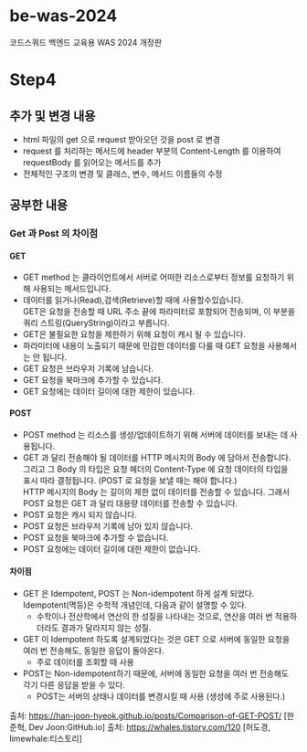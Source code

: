 # be-was-2024
코드스쿼드 백엔드 교육용 WAS 2024 개정판
# Step4
## 추가 및 변경 내용
- html 파일의 get 으로 request 받아오던 것을 post  로 변경
- request 를 처리하는 메서드에 header 부분의 Content-Length 를 이용하여  
  requestBody 를 읽어오는 메서드를 추가
- 전체적인 구조의 변경 및 클래스, 변수, 메서드 이름들의 수정

## 공부한 내용
### Get 과 Post 의 차이점
#### GET
- GET method 는 클라이언트에서 서버로 어떠한 리소스로부터 정보를 요청하기 위해 사용되는 메서드입니다.
- 데이터를 읽거나(Read),검색(Retrieve)할 때에 사용할수있습니다.   
  GET은 요청을 전송할 때 URL 주소 끝에 파라미터로 포함되어 전송되며, 이 부분을 쿼리 스트링(QueryString)이라고 부릅니다.
- GET은 불필요한 요청을 제한하기 위해 요청이 캐시 될 수 있습니다. 
- 파라미터에 내용이 노출되기 때문에 민감한 데이터를 다룰 때 GET 요청을 사용해서는 안 됩니다. 
- GET 요청은 브라우저 기록에 남습니다. 
- GET 요청을 북마크에 추가할 수 있습니다. 
- GET 요청에는 데이터 길이에 대한 제한이 있습니다.

#### POST
- POST method 는 리소스를 생성/업데이트하기 위해 서버에 데이터를 보내는 데 사용됩니다.
- GET 과 달리 전송해야 될 데이터를 HTTP 메시지의 Body 에 담아서 전송합니다.   
  그리고 그 Body 의 타입은 요청 헤더의 Content-Type 에 요청 데이터의 타입을 표시 따라 결정됩니다. (POST 로 요청을 보낼 때는 해야 합니다.)   
  HTTP 메시지의 Body 는 길이의 제한 없이 데이터를 전송할 수 있습니다. 그래서 POST 요청은 GET 과 달리 대용량 데이터를 전송할 수 있습니다.
- POST 요청은 캐시 되지 않습니다.
- POST 요청은 브라우저 기록에 남아 있지 않습니다.
- POST 요청을 북마크에 추가할 수 없습니다.
- POST 요청에는 데이터 길이에 대한 제한이 없습니다.

#### 차이점
- GET 은 Idempotent, POST 는 Non-idempotent 하게 설계 되었다. Idempotent(멱등)은 수학적 개념인데, 다음과 같이 설명할 수 있다.
  - 수학이나 전산학에서 연산의 한 성질을 나타내는 것으로, 연산을 여러 번 적용하더라도 결과가 달라지지 않는 성질.
- GET 이 Idempotent 하도록 설계되었다는 것은 GET 으로 서버에 동일한 요청을 여러 번 전송해도, 동일한 응답이 돌아온다.
  - 주로 데이터를 조회할 때 사용
- POST는 Non-idempotent하기 때문에, 서버에 동일한 요청을 여러 번 전송해도 각기 다른 응답을 받을 수 있다.
  - POST는 서버의 상태나 데이터를 변경시킬 때 사용 (생성에 주로 사용된다.)

출처: https://han-joon-hyeok.github.io/posts/Comparison-of-GET-POST/ [한준혁, Dev Joon:GitHub.io]
출처: https://whales.tistory.com/120 [허도경, limewhale:티스토리]
